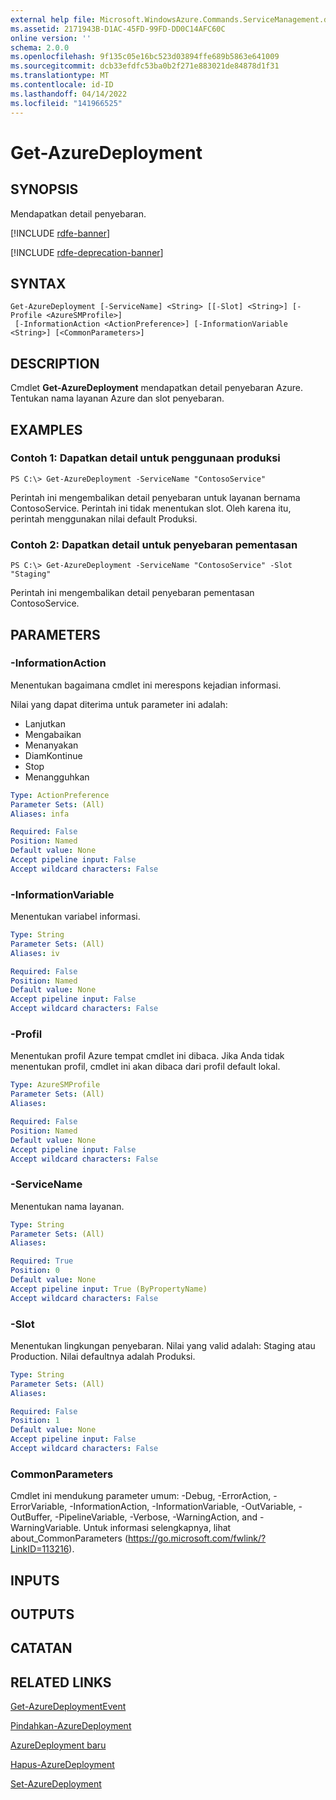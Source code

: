```yaml
---
external help file: Microsoft.WindowsAzure.Commands.ServiceManagement.dll-Help.xml
ms.assetid: 2171943B-D1AC-45FD-99FD-DD0C14AFC60C
online version: ''
schema: 2.0.0
ms.openlocfilehash: 9f135c05e16bc523d03894ffe689b5863e641009
ms.sourcegitcommit: dcb33efdfc53ba0b2f271e883021de84878d1f31
ms.translationtype: MT
ms.contentlocale: id-ID
ms.lasthandoff: 04/14/2022
ms.locfileid: "141966525"
---
```

# Get-AzureDeployment

## SYNOPSIS
Mendapatkan detail penyebaran.

[!INCLUDE [rdfe-banner](../../includes/rdfe-banner.md)]

[!INCLUDE [rdfe-deprecation-banner](../../includes/rdfe-deprecation-banner.md)]

## SYNTAX

```
Get-AzureDeployment [-ServiceName] <String> [[-Slot] <String>] [-Profile <AzureSMProfile>]
 [-InformationAction <ActionPreference>] [-InformationVariable <String>] [<CommonParameters>]
```

## DESCRIPTION
Cmdlet **Get-AzureDeployment** mendapatkan detail penyebaran Azure.
Tentukan nama layanan Azure dan slot penyebaran.

## EXAMPLES

### Contoh 1: Dapatkan detail untuk penggunaan produksi
```
PS C:\> Get-AzureDeployment -ServiceName "ContosoService"
```

Perintah ini mengembalikan detail penyebaran untuk layanan bernama ContosoService.
Perintah ini tidak menentukan slot.
Oleh karena itu, perintah menggunakan nilai default Produksi.

### Contoh 2: Dapatkan detail untuk penyebaran pementasan
```
PS C:\> Get-AzureDeployment -ServiceName "ContosoService" -Slot "Staging"
```

Perintah ini mengembalikan detail penyebaran pementasan ContosoService.

## PARAMETERS

### -InformationAction
Menentukan bagaimana cmdlet ini merespons kejadian informasi.

Nilai yang dapat diterima untuk parameter ini adalah:

- Lanjutkan
- Mengabaikan
- Menanyakan
- DiamKontinue
- Stop
- Menangguhkan

```yaml
Type: ActionPreference
Parameter Sets: (All)
Aliases: infa

Required: False
Position: Named
Default value: None
Accept pipeline input: False
Accept wildcard characters: False
```

### -InformationVariable
Menentukan variabel informasi.

```yaml
Type: String
Parameter Sets: (All)
Aliases: iv

Required: False
Position: Named
Default value: None
Accept pipeline input: False
Accept wildcard characters: False
```

### -Profil
Menentukan profil Azure tempat cmdlet ini dibaca.
Jika Anda tidak menentukan profil, cmdlet ini akan dibaca dari profil default lokal.

```yaml
Type: AzureSMProfile
Parameter Sets: (All)
Aliases: 

Required: False
Position: Named
Default value: None
Accept pipeline input: False
Accept wildcard characters: False
```

### -ServiceName
Menentukan nama layanan.

```yaml
Type: String
Parameter Sets: (All)
Aliases: 

Required: True
Position: 0
Default value: None
Accept pipeline input: True (ByPropertyName)
Accept wildcard characters: False
```

### -Slot
Menentukan lingkungan penyebaran.
Nilai yang valid adalah: Staging atau Production.
Nilai defaultnya adalah Produksi.

```yaml
Type: String
Parameter Sets: (All)
Aliases: 

Required: False
Position: 1
Default value: None
Accept pipeline input: False
Accept wildcard characters: False
```

### CommonParameters
Cmdlet ini mendukung parameter umum: -Debug, -ErrorAction, -ErrorVariable, -InformationAction, -InformationVariable, -OutVariable, -OutBuffer, -PipelineVariable, -Verbose, -WarningAction, and -WarningVariable. Untuk informasi selengkapnya, lihat about_CommonParameters (https://go.microsoft.com/fwlink/?LinkID=113216).

## INPUTS

## OUTPUTS

## CATATAN

## RELATED LINKS

[Get-AzureDeploymentEvent](./Get-AzureDeploymentEvent.md)

[Pindahkan-AzureDeployment](./Move-AzureDeployment.md)

[AzureDeployment baru](./New-AzureDeployment.md)

[Hapus-AzureDeployment](./Remove-AzureDeployment.md)

[Set-AzureDeployment](./Set-AzureDeployment.md)


